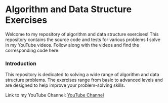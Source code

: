 # Algorithm and Data Structure Exercises

Welcome to my repository of algorithm and data structure exercises! This repository contains the source code and tests for various problems I solve in my YouTube videos. Follow along with the videos and find the corresponding code here.

### Introduction

This repository is dedicated to solving a wide range of algorithm and data structure problems. The exercises range from basic to advanced levels and are designed to help improve your problem-solving skills.

Link to my YouTube Channel: [YouTube Channel](https://www.youtube.com/@sheratrium/featured)
